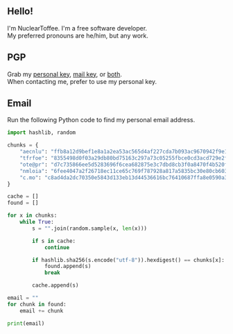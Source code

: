 ## Hello!
I'm NuclearToffee. I'm a free software developer.<br/>
My preferred pronouns are he/him, but any work.

## PGP
Grab my [personal key](personal.gpg), [mail key](mail.gpg), or [both](personal-and-mail.gpg).<br/>
When contacting me, prefer to use my personal key.

## Email
Run the following Python code to find my personal email address.

```python
import hashlib, random

chunks = {
    "aecnlu": "ffb8a12d9bef1e8a1a2ea53ac565d4af227cda7b093ac9670942f9e1ce0bf055",
    "tfrfoe": "8355498d0f03a29db80bd75163c297a73c05255fbce0cd3acd729e2f69c6943f",
    "ote@pr": "d7c735866ee5d5283696f6cea682875e3c7dbd8cb3f0a8470f4b520f96818372",
    "nmloia": "6fee4047a2f26718ec11ce65c769f787928a817a5835bc30e80cb60342d94b42",
    "c.mo": "c8ad4da2dc70350e5843d133eb13d44536616bc76410687ffa8e0590a3754ea1",
}

cache = []
found = []

for x in chunks:
    while True:
        s = "".join(random.sample(x, len(x)))

        if s in cache:
            continue

        if hashlib.sha256(s.encode("utf-8")).hexdigest() == chunks[x]:
            found.append(s)
            break

        cache.append(s)

email = ""
for chunk in found:
    email += chunk

print(email)
```
